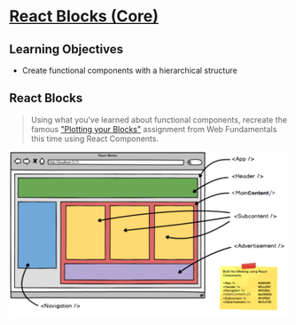 # [React Blocks (Core)](https://login.codingdojo.com/m/754/16723/124562)

## Learning Objectives

- Create functional components with a hierarchical structure

## React Blocks

>Using what you've learned about functional components, recreate the famous ["Plotting your Blocks"](https://login.codingdojo.com/m/201/7502/53343) assignment from Web Fundamentals this time using React Components.

![](./public/1696008782__reactblockswireframe.png)